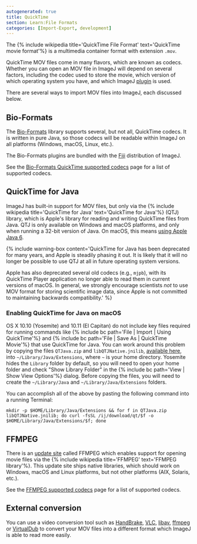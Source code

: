 ```yaml
---
autogenerated: true
title: QuickTime
section: Learn:File Formats
categories: [Import-Export, development]
---
```



The {% include wikipedia title='QuickTime File Format' text='QuickTime movie format'%} is a multimedia container format with extension `.mov`.

QuickTime MOV files come in many flavors, which are known as codecs. Whether you can open an MOV file in ImageJ will depend on several factors, including the codec used to store the movie, which version of which operating system you have, and which ImageJ [plugin](/plugins) is used.

There are several ways to import MOV files into ImageJ, each discussed below.

## Bio-Formats

The [Bio-Formats](/formats/bio-formats) library supports several, but not all, QuickTime codecs. It is written in pure Java, so those codecs will be readable within ImageJ on all platforms (Windows, macOS, Linux, etc.).

The Bio-Formats plugins are bundled with the [Fiji](/software/fiji) distribution of ImageJ.

See the [Bio-Formats QuickTime supported codecs](https://www.openmicroscopy.org/site/support/bio-formats/formats/quicktime-movie.html) page for a list of supported codecs.

## QuickTime for Java

ImageJ has built-in support for MOV files, but only via the {% include wikipedia title='QuickTime for Java' text='QuickTime for Java'%} (QTJ) library, which is Apple's library for reading and writing QuickTime files from Java. QTJ is only available on Windows and macOS platforms, and only when running a 32-bit version of Java. On macOS, this means [using Apple Java 6](/help/faq#how-do-i-set-up-java-6-on-os-x).

{% include warning-box content='QuickTime for Java has been deprecated for many years, and Apple is steadily phasing it out. It is likely that it will no longer be possible to use QTJ at all in future operating system versions.

Apple has also deprecated several old codecs (e.g., `mjpb`), with its QuickTime Player application no longer able to read them in current versions of macOS. In general, we strongly encourage scientists *not* to use MOV format for storing scientific image data, since Apple is not committed to maintaining backwards compatibility.' %}

### Enabling QuickTime for Java on macOS

OS X 10.10 (Yosemite) and 10.11 (El Capitan) do not include key files required for running commands like {% include bc path='File | Import | Using QuickTime'%} and {% include bc path='File | Save As | QuickTime Movie'%} that use QuickTime for Java. You can work around this problem by copying the files `QTJava.zip` and `libQTJNative.jnilib`, [available here](/ij/download/qt/), into `~/Library/Java/Extensions`, where `~` is your home directory. Yosemite hides the `Library` folder by default, so you will need to open your home folder and check "Show Library Folder" in the {% include bc path='View | Show View Options'%} dialog. Before copying the files, you will need to create the `~/Library/Java` and `~/Library/Java/Extensions` folders.

You can accomplish all of the above by pasting the following command into a running Terminal:

    mkdir -p $HOME/Library/Java/Extensions && for f in QTJava.zip libQTJNative.jnilib; do curl -fsSL /ij/download/qt/$f -o $HOME/Library/Java/Extensions/$f; done

## FFMPEG

There is an [update site](/update-sites) called FFMPEG which enables support for opening movie files via the {% include wikipedia title='FFMPEG' text='FFMPEG library'%}. This update site ships native libraries, which should work on Windows, macOS and Linux platforms, but not other platforms (AIX, Solaris, etc.).

See the [FFMPEG supported codecs](https://www.ffmpeg.org/general.html#Video-Codecs) page for a list of supported codecs.

## External conversion

You can use a video conversion tool such as [HandBrake](https://handbrake.fr/), [VLC](http://www.videolan.org/), [libav](https://libav.org/), [ffmpeg](https://ffmpeg.org/) or [VirtualDub](http://www.virtualdub.org/) to convert your MOV files into a different format which ImageJ is able to read more easily.
